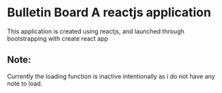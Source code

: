 <h1>Bulletin Board <span> A reactjs application </span></h1>

<p> This application is created using reactjs, and launched through bootstrapping with create react app </p>

<h2>Note:</h2>
<p>Currently the loading function is inactive intentionally as i do not have any note to load.</p>